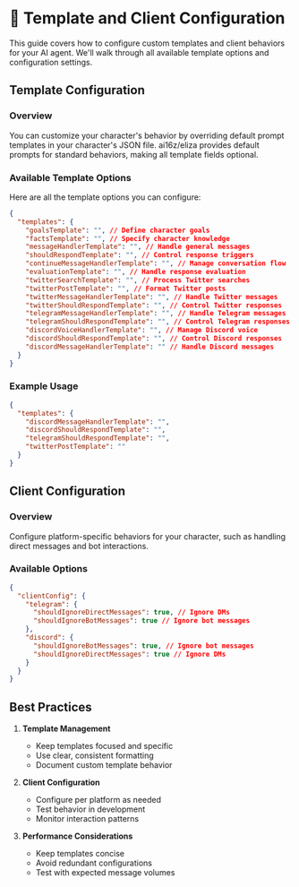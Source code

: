 # 🔧 Template and Client Configuration

This guide covers how to configure custom templates and client behaviors for your AI agent. We'll walk through all available template options and configuration settings.

## Template Configuration

### Overview

You can customize your character's behavior by overriding default prompt templates in your character's JSON file. ai16z/eliza provides default prompts for standard behaviors, making all template fields optional.

### Available Template Options

Here are all the template options you can configure:

```json
{
  "templates": {
    "goalsTemplate": "", // Define character goals
    "factsTemplate": "", // Specify character knowledge
    "messageHandlerTemplate": "", // Handle general messages
    "shouldRespondTemplate": "", // Control response triggers
    "continueMessageHandlerTemplate": "", // Manage conversation flow
    "evaluationTemplate": "", // Handle response evaluation
    "twitterSearchTemplate": "", // Process Twitter searches
    "twitterPostTemplate": "", // Format Twitter posts
    "twitterMessageHandlerTemplate": "", // Handle Twitter messages
    "twitterShouldRespondTemplate": "", // Control Twitter responses
    "telegramMessageHandlerTemplate": "", // Handle Telegram messages
    "telegramShouldRespondTemplate": "", // Control Telegram responses
    "discordVoiceHandlerTemplate": "", // Manage Discord voice
    "discordShouldRespondTemplate": "", // Control Discord responses
    "discordMessageHandlerTemplate": "" // Handle Discord messages
  }
}
```

### Example Usage

```json
{
  "templates": {
    "discordMessageHandlerTemplate": "",
    "discordShouldRespondTemplate": "",
    "telegramShouldRespondTemplate": "",
    "twitterPostTemplate": ""
  }
}
```

## Client Configuration

### Overview

Configure platform-specific behaviors for your character, such as handling direct messages and bot interactions.

### Available Options

```json
{
  "clientConfig": {
    "telegram": {
      "shouldIgnoreDirectMessages": true, // Ignore DMs
      "shouldIgnoreBotMessages": true // Ignore bot messages
    },
    "discord": {
      "shouldIgnoreBotMessages": true, // Ignore bot messages
      "shouldIgnoreDirectMessages": true // Ignore DMs
    }
  }
}
```

## Best Practices

1. **Template Management**

   - Keep templates focused and specific
   - Use clear, consistent formatting
   - Document custom template behavior

2. **Client Configuration**

   - Configure per platform as needed
   - Test behavior in development
   - Monitor interaction patterns

3. **Performance Considerations**
   - Keep templates concise
   - Avoid redundant configurations
   - Test with expected message volumes
